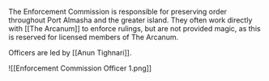 The Enforcement Commission is responsible for preserving order throughout Port Almasha and the greater island. They often work directly with [[The Arcanum]] to enforce rulings, but are not provided magic, as this is reserved for licensed members of The Arcanum.

Officers are led by [[Anun Tighnari]].

![[Enforcement Commission Officer 1.png]]
